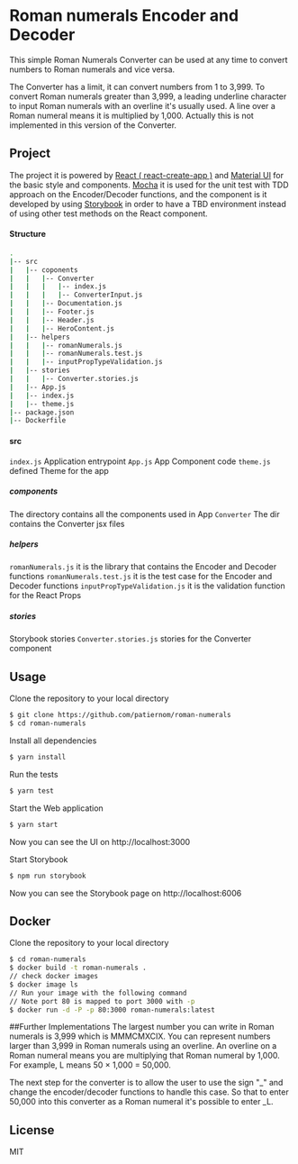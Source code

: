 # Roman numerals Encoder and Decoder
This simple Roman Numerals Converter can be used at any time to convert numbers to Roman numerals and vice versa.

The Converter has a limit, it can convert numbers from 1 to 3,999. 
To convert Roman numerals greater than 3,999, a leading underline character to input Roman numerals with an overline it's usually used. 
A line over a Roman numeral means it is multiplied by 1,000.
Actually this is not implemented in this version of the Converter.

## Project
The project it is powered by [React ( react-create-app )](https://reactjs.org/docs/create-a-new-react-app.html) and [Material UI](https://material-ui.com/) for the basic style and components.
[Mocha](https://mochajs.org/) it is used for the unit test with TDD approach on the Encoder/Decoder functions, and the component is it developed by using [Storybook](https://storybook.js.org/) in order to have a TBD environment instead of using other test methods on the React component.     

#### Structure
```bash
.
|-- src
|   |-- coponents
|   |   |-- Converter
|   |   |   |-- index.js
|   |   |   |-- ConverterInput.js
|   |   |-- Documentation.js 
|   |   |-- Footer.js
|   |   |-- Header.js
|   |   |-- HeroContent.js
|   |-- helpers
|   |   |-- romanNumerals.js
|   |   |-- romanNumerals.test.js
|   |   |-- inputPropTypeValidation.js
|   |-- stories
|   |   |-- Converter.stories.js
|   |-- App.js
|   |-- index.js
|   |-- theme.js
|-- package.json
|-- Dockerfile
```

#### src
`index.js` Application entrypoint
`App.js` App Component code
`theme.js` defined Theme for the app

##### components
The directory contains all the components used in App
`Converter` The dir contains the Converter jsx files 

##### helpers
`romanNumerals.js` it is the library that contains the Encoder and Decoder functions
`romanNumerals.test.js` it is the test case for the Encoder and Decoder functions
`inputPropTypeValidation.js` it is the validation function for the React Props

##### stories
Storybook stories
`Converter.stories.js` stories for the Converter component

## Usage

Clone the repository to your local directory
```bash
$ git clone https://github.com/patiernom/roman-numerals
$ cd roman-numerals
```

Install all dependencies
```bash
$ yarn install
```

Run the tests
```bash
$ yarn test
```

Start the Web application 
```bash
$ yarn start
```
Now you can see the UI on http://localhost:3000

Start Storybook 
```bash
$ npm run storybook
```
Now you can see the Storybook page on http://localhost:6006

## Docker

Clone the repository to your local directory
```bash
$ cd roman-numerals
$ docker build -t roman-numerals .
// check docker images
$ docker image ls
// Run your image with the following command 
// Note port 80 is mapped to port 3000 with -p
$ docker run -d -P -p 80:3000 roman-numerals:latest
```

##Further Implementations
The largest number you can write in Roman numerals is 3,999 which is MMMCMXCIX. 
You can represent numbers larger than 3,999 in Roman numerals using an overline.
An overline on a Roman numeral means you are multiplying that Roman numeral by 1,000.
For example, L means 50 × 1,000 = 50,000. 

The next step for the converter is to allow the user to use the sign "_" and change the encoder/decoder functions to handle this case. 
So that to enter 50,000 into this converter as a Roman numeral it's possible to enter  _L.

## License
MIT